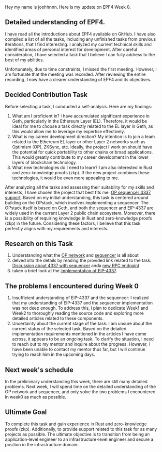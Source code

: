 Hey my name is joohhnnn. Here is my update on EPF4 Week 0.

## Detailed understanding of EPF4.
I have read all the introductions about EPF4 available on GitHub. I have also compiled a list of all the tasks, including any unfinished tasks from previous iterations, that I find interesting. I analyzed my current technical skills and identified areas of personal interest for development. After careful consideration, I have selected a task that I believe I can fully address to the best of my abilities.

Unfortunately, due to time constraints, I missed the first meeting. However, I am fortunate that the meeting was recorded. After reviewing the entire recording, I now have a clearer understanding of EPF4 and its objectives.

## Decided Contribution Task
Before selecting a task, I conducted a self-analysis. Here are my findings:

1. What am I proficient in? 
I have accumulated significant experience in Geth, particularly in the Ethereum Layer (EL). Therefore, it would be ideal for me to choose a task directly related to the EL layer in Geth, as this would allow me to leverage my expertise effectively.
2. What is my career development direction? 
My intention is to join a team related to the Ethereum EL layer or other Layer 2 networks such as Optimism (OP), ZKSync, etc. Ideally, the project I work on should have the potential for quick portability to other chains or broad applications. This would greatly contribute to my career development in the lower layers of blockchain technology.
3. What new technologies do I need to learn? 
I am also interested in Rust and zero-knowledge proofs (zkp). If the new project combines these technologies, it would be even more appealing to me.

After analyzing all the tasks and assessing their suitability for my skills and interests, I have chosen the project that best fits me: [OP sequencer 4337 support](https://github.com/eth-protocol-fellows/cohort-four/blob/master/projects/project-ideas.md#by-yoav-weiss). Based on my initial understanding, this task is centered around building on the OPstack, which involves implementing a sequencer. The OPstack itself is based on Geth, and both the sequencer and EIP-4337 are widely used in the current Layer 2 public chain ecosystem. Moreover, there is a possibility of requiring knowledge in Rust and zero-knowledge proofs (zkp) in the future. Considering these factors, I believe that this task perfectly aligns with my requirements and interests.

## Research on this Task
1. Understanding what the [OP network](https://community.optimism.io/docs/protocol/2-rollup-protocol/) and [sequencer](https://community.optimism.io/docs/protocol/#decentralizing-the-sequencer) is all about
2. delved into the details by reading the provided link related to the task. [Discussion about 4337 with sequencer](https://blog.oplabs.co/erc-4337-and-account-abstraction/) anda [new RPC endpoint](https://hackmd.io/Jx1B9GLiQ-eltQe7L0FwzQ?ref=blog.oplabs.co)
3. taken a brief look at the [implementation of EIP-4337](https://eips.ethereum.org/EIPS/eip-4337?ref=blog.oplabs.co).

## The problems I encountered during Week 0
1. Insufficient understanding of EIP-4337 and the sequencer: I realized that my understanding of EIP-4337 and the sequencer implementation was not deep enough. To address this, I plan to dedicate Week1 and Week2 to thoroughly reading the source code and exploring more detailed articles related to these components.
1. Uncertainty about the current stage of the task: I am unsure about the current status of the selected task. Based on the detailed implementation requirements mentioned in the articles I have come across, it appears to be an ongoing task. To clarify the situation, I need to reach out to my mentor and inquire about the progress. However, I have been unable to contact my mentor thus far, but I will continue trying to reach him in the upcoming days.

## Next week's schedule
In the preliminary understanding this week, there are still many detailed problems. Next week, I will spend time on the detailed understanding of the OP network and sequencer, and only solve the two problems I encountered in week0 as much as possible.

## Ultimate Goal
To complete this task and gain experience in Rust and zero-knowledge proofs (zkp). Additionally, to provide support related to this task for as many projects as possible. The ultimate objective is to transition from being an application-level engineer to an infrastructure-level engineer and secure a position in the infrastructure domain.
